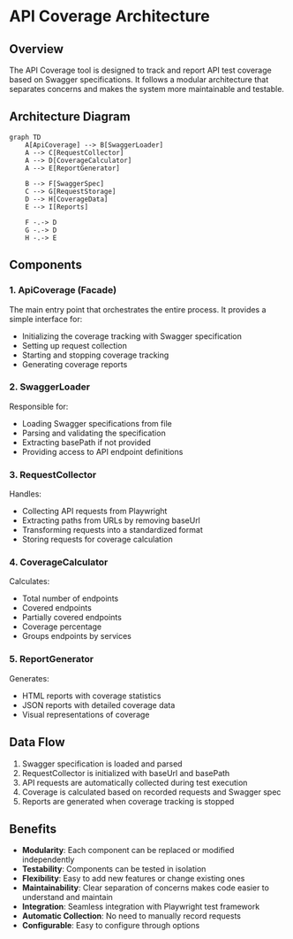 # API Coverage Architecture

## Overview

The API Coverage tool is designed to track and report API test coverage based on Swagger specifications. It follows a modular architecture that separates concerns and makes the system more maintainable and testable.

## Architecture Diagram

```mermaid
graph TD
    A[ApiCoverage] --> B[SwaggerLoader]
    A --> C[RequestCollector]
    A --> D[CoverageCalculator]
    A --> E[ReportGenerator]
    
    B --> F[SwaggerSpec]
    C --> G[RequestStorage]
    D --> H[CoverageData]
    E --> I[Reports]

    F -.-> D
    G -.-> D
    H -.-> E
```

## Components

### 1. ApiCoverage (Facade)
The main entry point that orchestrates the entire process. It provides a simple interface for:
- Initializing the coverage tracking with Swagger specification
- Setting up request collection
- Starting and stopping coverage tracking
- Generating coverage reports

### 2. SwaggerLoader
Responsible for:
- Loading Swagger specifications from file
- Parsing and validating the specification
- Extracting basePath if not provided
- Providing access to API endpoint definitions

### 3. RequestCollector
Handles:
- Collecting API requests from Playwright
- Extracting paths from URLs by removing baseUrl
- Transforming requests into a standardized format
- Storing requests for coverage calculation

### 4. CoverageCalculator
Calculates:
- Total number of endpoints
- Covered endpoints
- Partially covered endpoints
- Coverage percentage
- Groups endpoints by services

### 5. ReportGenerator
Generates:
- HTML reports with coverage statistics
- JSON reports with detailed coverage data
- Visual representations of coverage

## Data Flow

1. Swagger specification is loaded and parsed
2. RequestCollector is initialized with baseUrl and basePath
3. API requests are automatically collected during test execution
4. Coverage is calculated based on recorded requests and Swagger spec
5. Reports are generated when coverage tracking is stopped

## Benefits

- **Modularity**: Each component can be replaced or modified independently
- **Testability**: Components can be tested in isolation
- **Flexibility**: Easy to add new features or change existing ones
- **Maintainability**: Clear separation of concerns makes code easier to understand and maintain
- **Integration**: Seamless integration with Playwright test framework
- **Automatic Collection**: No need to manually record requests
- **Configurable**: Easy to configure through options 